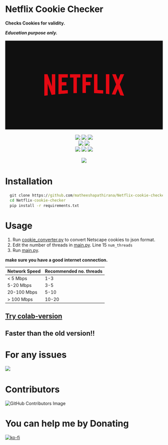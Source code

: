 
# Netflix Cookie Checker

**Checks Cookies for validity.**

*<b>Education purpose only.</b>*<br><br>
![Logo](images/netflix_logo.jpg)


<p align= "center">
   <img src="https://img.shields.io/github/languages/top/matheeshapathirana/Netflix-cookie-checker">
   <img src="https://img.shields.io/github/stars/matheeshapathirana/Netflix-cookie-checker">
   <img src="https://img.shields.io/github/forks/matheeshapathirana/Netflix-cookie-checker">
   <br>
   <img src="https://img.shields.io/github/last-commit/matheeshapathirana/Netflix-cookie-checker">
   <img src="https://img.shields.io/github/license/matheeshapathirana/Netflix-cookie-checker">
   <br>
   <img src="https://img.shields.io/github/issues/matheeshapathirana/Netflix-cookie-checker">
   <img src="https://img.shields.io/github/issues-closed/matheeshapathirana/Netflix-cookie-checker">
   <img src ="https://hits.dwyl.com/matheeshapathirana/Netflix-cookie-checker.svg">
   <br>
   <br>
   <img src="https://repobeats.axiom.co/api/embed/97888767d68bc2104aed23c14f34d310822b4bc8.svg">
</p>


# Installation

```cmd
  git clone https://github.com/matheeshapathirana/Netflix-cookie-checker.git
  cd Netflix-cookie-checker
  pip install -r requirements.txt
```
# Usage

1.  Run [cookie_converter.py](https://github.com/matheeshapathirana/Netflix-cookie-checker/blob/b82b684355a80e23f5648e6082090d9cd5332cc3/cookie_converter.py) to convert Netscape cookies to json format.
2. Edit the number of threads in [main.py](https://github.com/matheeshapathirana/Netflix-cookie-checker/blob/68fc1ca3526d04f2797ec89e7cebf652f325abbb/main.py). Line 15 `num_threads`
2. Run [main.py](https://github.com/matheeshapathirana/Netflix-cookie-checker/blob/5981527b46093775ecb027c73de0bcc6361eb5ea/main.py).

**make sure you have a good internet connection.**

| Network Speed | Recommended no. threads |
|---------------|-------------------------|
| < 5 Mbps      | 1-3                     |
| 5-20 Mbps     | 3-5                     |
| 20-100 Mbps   | 5-10                    |
| > 100 Mbps    | 10-20                   |

## [Try colab-version](https://github.com/matheeshapathirana/Netflix-cookie-checker/tree/colab-version)
## Faster than the old version!!
# For any issues
<a href="https://discord.gg/RSCdKeKB5X"><img src="https://discord.com/api/guilds/1121457935822901278/widget.png?style=banner2"></a>

# Contributors
![GitHub Contributors Image](https://contrib.rocks/image?repo=matheeshapathirana/Netflix-cookie-checker)
 

# You can help me by Donating
  [![ko-fi](https://ko-fi.com/img/githubbutton_sm.svg)](https://ko-fi.com/matheeshapathirana)
